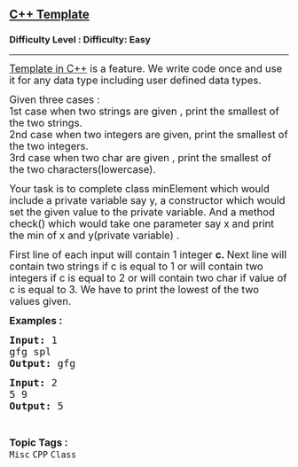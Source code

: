 <h2><a href="https://www.geeksforgeeks.org/problems/c-template/1?page=1&status=unsolved&sortBy=accuracy">C++ Template</a></h2><h3>Difficulty Level : Difficulty: Easy</h3><hr><div class="problems_problem_content__Xm_eO"><p><span style="font-size: 18px;"><a href="http://quiz.geeksforgeeks.org/templates-cpp/" target="_blank" rel="noopener">Template in C++</a>&nbsp;is a feature. We write code once and use it for any data type including user defined data types.&nbsp;</span></p>
<p><span style="font-size: 18px;">Given three cases :<br>1st case when two strings are given , print the smallest of the two strings.<br>2nd case when two integers are given, print the smallest of the two integers.<br>3rd case when two char are given , print the smallest of the two characters(lowercase).</span></p>
<p><span style="font-size: 18px;">Your task is to complete class minElement which would include a private variable say y, a constructor which would set the given value to the private variable. And a method check() which would take one parameter say x and print the min of x and y(private variable) .</span></p>
<p><span style="font-size: 18px;">First line of each input&nbsp;will contain&nbsp;1 integer&nbsp;<strong>c.&nbsp;</strong>Next line will contain two strings if c is equal to 1 or will contain two integers if c is equal to 2 or will contain two char if value of c is equal to 3. We have to print the lowest of the two values given.</span></p>
<p><span style="font-size: 18px;"><strong>Examples :</strong> <strong> </strong></span></p>
<pre><span style="font-size: 18px;"><strong>Input: </strong>1<br>gfg spl
<strong>Output: </strong>gfg</span></pre>
<pre><span style="font-size: 18px;"><strong>Input: </strong>2
5 9
<strong>Output: </strong>5</span>
</pre></div><br><p><span style=font-size:18px><strong>Topic Tags : </strong><br><code>Misc</code>&nbsp;<code>CPP</code>&nbsp;<code>Class</code>&nbsp;
